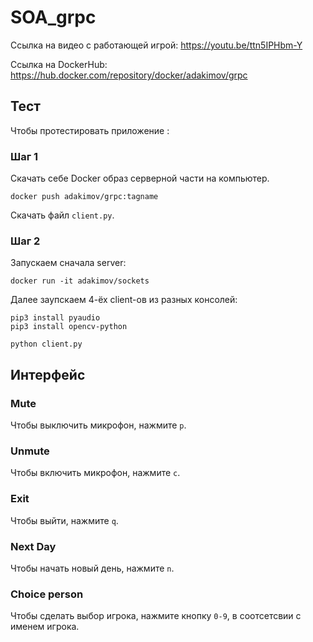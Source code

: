 # SOA_grpc


Ссылка на видео с работающей игрой: https://youtu.be/ttn5IPHbm-Y



Ссылка на DockerHub: https://hub.docker.com/repository/docker/adakimov/grpc

## Тест

Чтобы протестировать приложение :

### Шаг 1

Скачать себе Docker образ серверной части на компьютер.

```
docker push adakimov/grpc:tagname
```

Скачать файл `client.py`.

### Шаг 2

Запускаем сначала server:

```
docker run -it adakimov/sockets
```

Далее заупскаем 4-ёх client-ов из разных консолей:

```
pip3 install pyaudio
pip3 install opencv-python

python client.py 
```

## Интерфейс


### Mute

Чтобы выключить микрофон, нажмите `p`.

### Unmute

Чтобы включить микрофон, нажмите `c`.

### Exit 
Чтобы выйти, нажмите `q`.

### Next Day
Чтобы начать новый день, нажмите `n`.

### Choice person
Чтобы сделать выбор игрока, нажмите кнопку `0-9`, в соотсетсвии с именем игрока.

